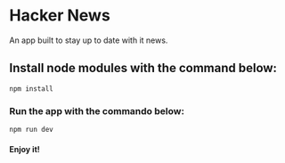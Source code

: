 # Hacker News

An app built to stay up to date with it news.

## Install node modules with the command below:

```
npm install
```

### Run the app with the commando below:
```
npm run dev
```

#### Enjoy it!